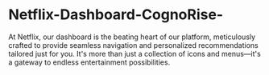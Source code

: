 # Netflix-Dashboard-CognoRise-
At Netflix, our dashboard is the beating heart of our platform, meticulously crafted to provide seamless navigation and personalized recommendations tailored just for you. It's more than just a collection of icons and menus—it's a gateway to endless entertainment possibilities.
